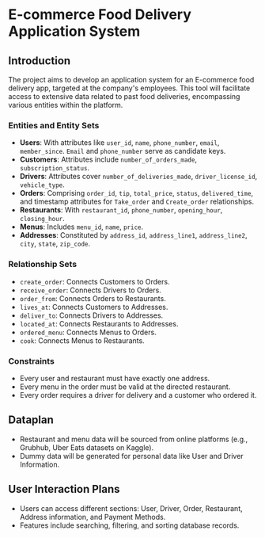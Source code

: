 # E-commerce Food Delivery Application System

## Introduction

The project aims to develop an application system for an E-commerce food delivery app, targeted at the company's employees. This tool will facilitate access to extensive data related to past food deliveries, encompassing various entities within the platform.

### Entities and Entity Sets

- **Users**: With attributes like `user_id`, `name`, `phone_number`, `email`, `member_since`. `Email` and `phone_number` serve as candidate keys.
- **Customers**: Attributes include `number_of_orders_made`, `subscription_status`.
- **Drivers**: Attributes cover `number_of_deliveries_made`, `driver_license_id`, `vehicle_type`.
- **Orders**: Comprising `order_id`, `tip`, `total_price`, `status`, `delivered_time`, and timestamp attributes for `Take_order` and `Create_order` relationships.
- **Restaurants**: With `restaurant_id`, `phone_number`, `opening_hour`, `closing_hour`.
- **Menus**: Includes `menu_id`, `name`, `price`.
- **Addresses**: Constituted by `address_id`, `address_line1`, `address_line2`, `city`, `state`, `zip_code`.

### Relationship Sets

- `create_order`: Connects Customers to Orders.
- `receive_order`: Connects Drivers to Orders.
- `order_from`: Connects Orders to Restaurants.
- `lives_at`: Connects Customers to Addresses.
- `deliver_to`: Connects Drivers to Addresses.
- `located_at`: Connects Restaurants to Addresses.
- `ordered_menu`: Connects Menus to Orders.
- `cook`: Connects Menus to Restaurants.

### Constraints

- Every user and restaurant must have exactly one address.
- Every menu in the order must be valid at the directed restaurant.
- Every order requires a driver for delivery and a customer who ordered it.

## Dataplan

- Restaurant and menu data will be sourced from online platforms (e.g., Grubhub, Uber Eats datasets on Kaggle).
- Dummy data will be generated for personal data like User and Driver Information.

## User Interaction Plans

- Users can access different sections: User, Driver, Order, Restaurant, Address information, and Payment Methods.
- Features include searching, filtering, and sorting database records.
